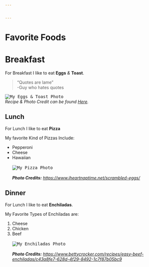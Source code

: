 ```yaml
---


---
```


<h1 id="favorite-foods">Favorite Foods</h1>
<h1 id="breakfast">Breakfast</h1>
<p>For Breakfast I like to eat <strong>Eggs</strong> <em>&amp;</em>  <strong>Toast</strong>.</p>
<blockquote>
<p>“Quotes are lame”<br>
-Guy who hates quotes</p>
</blockquote>
<p><kbd><img src="https://www.iheartnaptime.net/wp-content/uploads/2019/09/Scrambled-eggs-recipe.jpg" alt="My Eggs &amp; Toast Photo"></kbd><br>
<em>Recipe &amp; Photo Credit can be found <a href="https://www.iheartnaptime.net/scrambled-eggs/">Here</a>.</em></p>
<h2 id="lunch">Lunch</h2>
<p>For Lunch I like to eat <strong>Pizza</strong></p>
<p>My favorite Kind of Pizzas Include:</p>
<ul>
<li>Pepperoni</li>
<li>Cheese</li>
<li>Hawaiian<br>
<kbd><br>
<img src="https://www.qsrmagazine.com/sites/default/files/styles/story_page/public/phut_0.jpg?itok=h30EAnkk" alt="My Pizza Photo"><br>
</kbd><br>
<em><strong>Photo Credits:</strong> <a href="https://www.iheartnaptime.net/scrambled-eggs/">https://www.iheartnaptime.net/scrambled-eggs/</a></em></li>
</ul>
<h2 id="dinner">Dinner</h2>
<p>For Lunch I like to eat <strong>Enchiladas</strong>.</p>
<p>My Favorite Types of Enchiladas are:</p>
<ol>
<li>Cheese</li>
<li>Chicken</li>
<li>Beef<br>
<kbd><br>
<img src="https://images-gmi-pmc.edge-generalmills.com/8ba62fee-ecf3-4360-8b7f-ae7cbf7c6d74.jpg" alt="My Enchiladas Photo"><br>
</kbd><br>
<em><strong>Photo Credits:</strong> <a href="https://www.bettycrocker.com/recipes/easy-beef-enchiladas/c43a8fe7-628d-4f29-8492-1c7f87b05bc9">https://www.bettycrocker.com/recipes/easy-beef-enchiladas/c43a8fe7-628d-4f29-8492-1c7f87b05bc9</a></em></li>
</ol>

